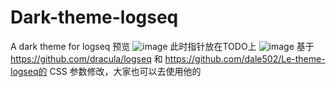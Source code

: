 # Dark-theme-logseq
A dark theme for logseq
预览
![image](https://user-images.githubusercontent.com/73737746/119438358-98980680-bd52-11eb-86d6-8494393581d9.png)
此时指针放在TODO上
![image](https://user-images.githubusercontent.com/73737746/119438363-9afa6080-bd52-11eb-83d3-7f2b7beda4f2.png)
基于 https://github.com/dracula/logseq 和 https://github.com/dale502/Le-theme-logseq的 CSS 参数修改，大家也可以去使用他的
